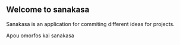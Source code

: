 ## Welcome to sanakasa

Sanakasa is an application for commiting different ideas for projects.

Apou omorfos kai sanakasa



